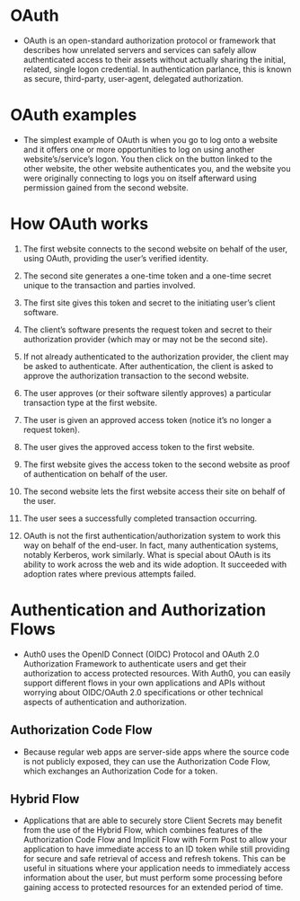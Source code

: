 

# OAuth

* OAuth is an open-standard authorization protocol or framework that describes how unrelated servers and services
 can safely allow authenticated access to their assets without actually sharing the initial, related, single logon credential.
 In authentication parlance, this is known as secure, third-party, user-agent, delegated authorization.



# OAuth examples

* The simplest example of OAuth is when you go to log onto a website
 and it offers one or more opportunities to log on using another website’s/service’s logon. 
You then click on the button linked to the other website, the other website authenticates you, 
and the website you were originally connecting to logs you on itself afterward using permission gained from the second website.


# How OAuth works

1. The first website connects to the second website on behalf of the user, using OAuth, providing the user’s verified identity.

2. The second site generates a one-time token and a one-time secret unique to the transaction and parties involved.

3. The first site gives this token and secret to the initiating user’s client software.

4. The client’s software presents the request token and secret to their authorization provider (which may or may not be the second site).

5. If not already authenticated to the authorization provider, the client may be asked to authenticate. After authentication, the client is asked to approve the authorization transaction to the second website.

6. The user approves (or their software silently approves) a particular transaction type at the first website.

7. The user is given an approved access token (notice it’s no longer a request token).

8. The user gives the approved access token to the first website.

9. The first website gives the access token to the second website as proof of authentication on behalf of the user.
10. The second website lets the first website access their site on behalf of the user.

11. The user sees a successfully completed transaction occurring.

12. OAuth is not the first authentication/authorization system to work this way on behalf of the end-user. In fact, many authentication systems, notably Kerberos, work similarly. What is special about OAuth is its ability to work across the web and its wide adoption. It succeeded with adoption rates where previous attempts failed.




# Authentication and Authorization Flows
* Auth0 uses the OpenID Connect (OIDC) Protocol and OAuth 2.0 Authorization Framework to authenticate users
 and get their authorization to access protected resources. With Auth0, you can easily support different flows in your own applications
 and APIs without worrying about OIDC/OAuth 2.0 specifications or other technical aspects of authentication and authorization.




## Authorization Code Flow
* Because regular web apps are server-side apps where the source code is not publicly exposed,
they can use the Authorization Code Flow, which exchanges an Authorization Code for a token.



## Hybrid Flow
* Applications that are able to securely store Client Secrets may benefit from the use of the Hybrid Flow, which combines features of the Authorization Code Flow and Implicit Flow with Form Post to allow your application to have immediate access to an ID token while still providing for secure and safe retrieval of access and refresh tokens. This can be useful in situations where your application needs to immediately access information about the user, but must perform some processing before gaining access to protected resources for an extended period of time.